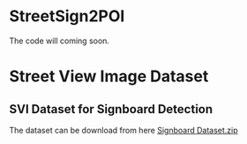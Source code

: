 # StreetSign2POI
The code will coming soon.
# Street View Image Dataset
## SVI Dataset for Signboard Detection
The dataset can be download from here [Signboard Dataset.zip](https://drive.google.com/file/d/1L5ApLiAWoYu5vJxn6eQI5lMDJygNcafa/view?usp=drive_link)

